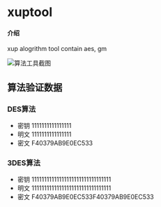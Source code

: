 # xuptool

#### 介绍

xup alogrithm tool contain aes, gm


![算法工具截图](https://gitee.com/yctxkj/xuptool/raw/master/2022-12-12_19-55.png)



## 算法验证数据

### DES算法

- 密钥 1111111111111111
- 明文 1111111111111111
- 密文 F40379AB9E0EC533

### 3DES算法

- 密钥 11111111111111111111111111111111
- 明文 11111111111111111111111111111111
- 密文 F40379AB9E0EC533F40379AB9E0EC533

